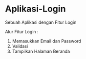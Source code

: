 # Aplikasi-Login
Sebuah Aplikasi dengan Fitur Login

Alur Fitur Login : 
1. Memasukkan Email dan Password
2. Validasi
3. Tampilkan Halaman Beranda
